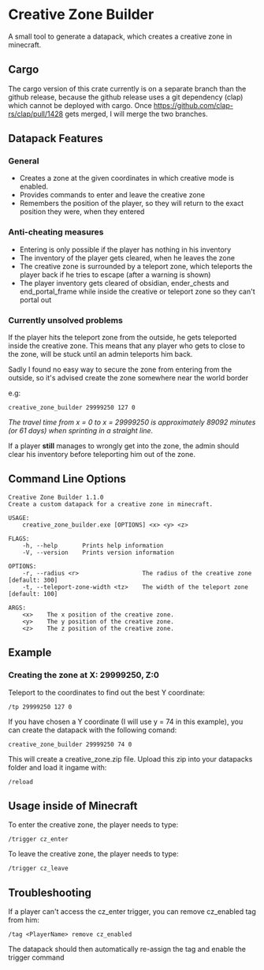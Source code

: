 # Creative Zone Builder
A small tool to generate a datapack, which creates a creative zone in minecraft.

## Cargo
The cargo version of this crate currently is on a separate branch than the github release, because the github release uses a git dependency (clap) which cannot be deployed with cargo.
Once https://github.com/clap-rs/clap/pull/1428 gets merged, I will merge the two branches.

## Datapack Features
### General
- Creates a zone at the given coordinates in which creative mode is enabled.
- Provides commands to enter and leave the creative zone
- Remembers the position of the player, so they will return to the exact position they were, when they entered

### Anti-cheating measures
- Entering is only possible if the player has nothing in his inventory
- The inventory of the player gets cleared, when he leaves the zone
- The creative zone is surrounded by a teleport zone, which teleports the player back if he tries to escape (after a warning is shown)
- The player inventory gets cleared of obsidian, ender_chests and end_portal_frame while inside the creative or teleport zone so they can't portal out

### Currently unsolved problems
If the player hits the teleport zone from the outside, he gets teleported inside the creative zone.
This means that any player who gets to close to the zone, will be stuck until an admin teleports him back.

Sadly I found no easy way to secure the zone from entering from the outside,
so it's advised create the zone somewhere near the world border

e.g:
```
creative_zone_builder 29999250 127 0
```

_The travel time from x = 0 to x = 29999250 is approximately 89092 minutes (or 61 days) when sprinting in a straight line._

If a player __still__ manages to wrongly get into the zone, the admin should clear his inventory before teleporting him out of the zone.

## Command Line Options
```
Creative Zone Builder 1.1.0
Create a custom datapack for a creative zone in minecraft.

USAGE:
    creative_zone_builder.exe [OPTIONS] <x> <y> <z>

FLAGS:
    -h, --help       Prints help information
    -V, --version    Prints version information

OPTIONS:
    -r, --radius <r>                  The radius of the creative zone [default: 300]
    -t, --teleport-zone-width <tz>    The width of the teleport zone [default: 100]

ARGS:
    <x>    The x position of the creative zone.
    <y>    The y position of the creative zone.
    <z>    The z position of the creative zone.
```

## Example
### Creating the zone at X: 29999250, Z:0

Teleport to the coordinates to find out the best Y coordinate:
```
/tp 29999250 127 0
```

If you have chosen a Y coordinate (I will use y = 74 in this example), you can create the datapack with the following comand:
```
creative_zone_builder 29999250 74 0
```

This will create a creative_zone.zip file. Upload this zip into your datapacks folder and load it ingame with:
```
/reload
```

## Usage inside of Minecraft
To enter the creative zone, the player needs to type:
```
/trigger cz_enter
```

To leave the creative zone, the player needs to type:
```
/trigger cz_leave
```

## Troubleshooting
If a player can't access the cz_enter trigger, you can remove cz_enabled tag from him:
```
/tag <PlayerName> remove cz_enabled
```

The datapack should then automatically re-assign the tag and enable the trigger command